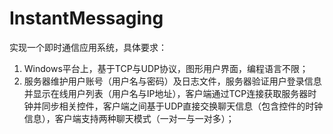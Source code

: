 # InstantMessaging

实现一个即时通信应用系统，具体要求：

1. Windows平台上，基于TCP与UDP协议，图形用户界面，编程语言不限；
2. 服务器维护用户账号（用户名与密码）及日志文件，服务器验证用户登录信息并显示在线用户列表（用户名与IP地址），客户端通过TCP连接获取服务器时钟并同步相关控件，客户端之间基于UDP直接交换聊天信息（包含控件的时钟信息），客户端支持两种聊天模式（一对一与一对多）；